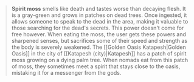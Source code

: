 > **Spirit moss** smells like death and tastes worse than decaying flesh. It is a gray-green and grows in patches on dead trees. Once ingested, it allows someone to speak to the dead in the area, making it valuable to those searching for the dead's secrets. This power doesn't come for free however. When eating the moss, the user gets these powers and sharpened senses, but sacrifices some of their speed and strength as the body is severely weakened.
> The [[Golden Oasis Katapesh|Golden Oasis]] in the city of [[Katapesh (city)|Katapesh]] has a patch of spirit moss growing on a dying palm tree. When nomads eat from this patch of moss, they sometimes meet a spirit that stays close to the oasis, mistaking it for a messenger from the gods.








